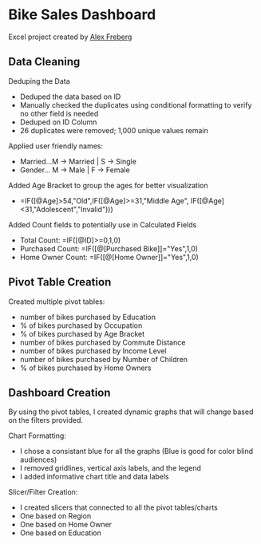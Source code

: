 # Bike Sales Dashboard
 Excel project created by [Alex Freberg](https://www.youtube.com/watch?v=opJgMj1IUrc)



## Data Cleaning
Deduping the Data
- Deduped the data based on ID
- Manually checked the duplicates using conditional formatting to verify no other field is needed
- Deduped on ID Column
- 26 duplicates were removed; 1,000 unique values remain

Applied user friendly names:
- Married...M -> Married | S -> Single
- Gender... M -> Male | F -> Female

Added Age Bracket to group the ages for better visualization
- =IF([@Age]>54,"Old",IF([@Age]>=31,"Middle Age", IF([@Age]<31,"Adolescent","Invalid")))

Added Count fields to potentially use in Calculated Fields
- Total Count: =IF([@ID]>=0,1,0)
- Purchased Count: =IF([@[Purchased Bike]]="Yes",1,0)
- Home Owner Count: =IF([@[Home Owner]]="Yes",1,0)

## Pivot Table Creation
Created multiple pivot tables:
- number of bikes purchased by Education
- % of bikes purchased by Occupation
- % of bikes purchased by Age Bracket
- number of bikes purchased by Commute Distance
- number of bikes purchased by Income Level
- number of bikes purchased by Number of Children
- % of bikes purchased by Home Owners

## Dashboard Creation
By using the pivot tables, I created dynamic graphs that will change based on the filters provided.

Chart Formatting:
- I chose a consistant blue for all the graphs (Blue is good for color blind audiences)
- I removed gridlines, vertical axis labels, and the legend
- I added informative chart title and data labels

Slicer/Filter Creation:
- I created slicers that connected to all the pivot tables/charts
- One based on Region
- One based on Home Owner
- One based on Education
